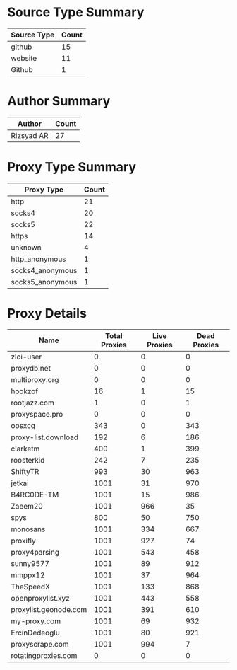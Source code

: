 # Source Type Summary

| Source Type | Count |
|-------------|-------|
| github | 15 |
| website | 11 |
| Github | 1 |


# Author Summary

| Author | Count |
|--------|-------|
| Rizsyad AR | 27 |


# Proxy Type Summary

| Proxy Type | Count |
|------------|-------|
| http | 21 |
| socks4 | 20 |
| socks5 | 22 |
| https | 14 |
| unknown | 4 |
| http_anonymous | 1 |
| socks4_anonymous | 1 |
| socks5_anonymous | 1 |


# Proxy Details

| Name | Total Proxies | Live Proxies | Dead Proxies |
|------|---------------|--------------|---------------|
| zloi-user | 0 | 0 | 0 |
| proxydb.net | 0 | 0 | 0 |
| multiproxy.org | 0 | 0 | 0 |
| hookzof | 16 | 1 | 15 |
| rootjazz.com | 1 | 0 | 1 |
| proxyspace.pro | 0 | 0 | 0 |
| opsxcq | 343 | 0 | 343 |
| proxy-list.download | 192 | 6 | 186 |
| clarketm | 400 | 1 | 399 |
| roosterkid | 242 | 7 | 235 |
| ShiftyTR | 993 | 30 | 963 |
| jetkai | 1001 | 31 | 970 |
| B4RC0DE-TM | 1001 | 15 | 986 |
| Zaeem20 | 1001 | 966 | 35 |
| spys | 800 | 50 | 750 |
| monosans | 1001 | 334 | 667 |
| proxifly | 1001 | 927 | 74 |
| proxy4parsing | 1001 | 543 | 458 |
| sunny9577 | 1001 | 89 | 912 |
| mmppx12 | 1001 | 37 | 964 |
| TheSpeedX | 1001 | 133 | 868 |
| openproxylist.xyz | 1001 | 443 | 558 |
| proxylist.geonode.com | 1001 | 391 | 610 |
| my-proxy.com | 1001 | 69 | 932 |
| ErcinDedeoglu | 1001 | 80 | 921 |
| proxyscrape.com | 1001 | 994 | 7 |
| rotatingproxies.com | 0 | 0 | 0 |
